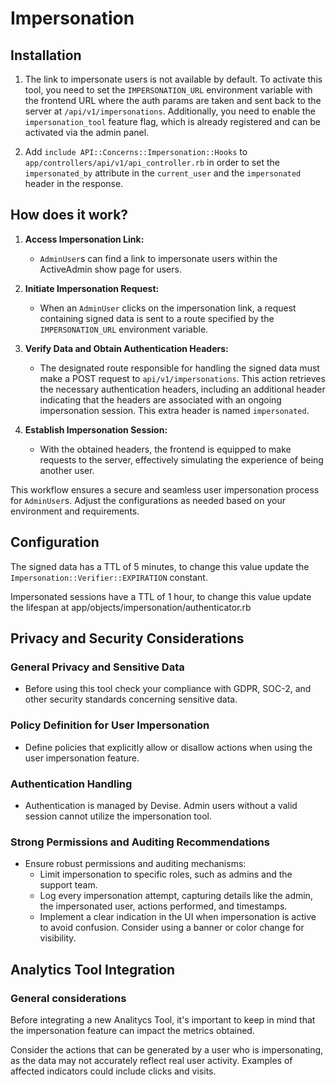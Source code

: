 # Impersonation

## Installation

1. The link to impersonate users is not available by default. To activate this tool, you need to set the `IMPERSONATION_URL` environment variable with the frontend URL where the auth params are taken and sent back to the server at `/api/v1/impersonations`. Additionally, you need to enable the `impersonation_tool` feature flag, which is already registered and can be activated via the admin panel.

2. Add `include API::Concerns::Impersonation::Hooks` to `app/controllers/api/v1/api_controller.rb` in order to set the `impersonated_by` attribute in the `current_user` and the `impersonated` header in the response.

## How does it work?

1. **Access Impersonation Link:**
   - `AdminUser`s can find a link to impersonate users within the ActiveAdmin show page for users.

2. **Initiate Impersonation Request:**
   - When an `AdminUser` clicks on the impersonation link, a request containing signed data is sent to a route specified by the `IMPERSONATION_URL` environment variable.

3. **Verify Data and Obtain Authentication Headers:**
   - The designated route responsible for handling the signed data must make a POST request to `api/v1/impersonations`. This action retrieves the necessary authentication headers, including an additional header indicating that the headers are associated with an ongoing impersonation session. This extra header is named `impersonated`.

4. **Establish Impersonation Session:**
   - With the obtained headers, the frontend is equipped to make requests to the server, effectively simulating the experience of being another user.

This workflow ensures a secure and seamless user impersonation process for `AdminUser`s. Adjust the configurations as needed based on your environment and requirements.

## Configuration

The signed data has a TTL of 5 minutes, to change this value update the `Impersonation::Verifier::EXPIRATION` constant.

Impersonated sessions have a TTL of 1 hour, to change this value update the lifespan at app/objects/impersonation/authenticator.rb

## Privacy and Security Considerations

### General Privacy and Sensitive Data
- Before using this tool check your compliance with GDPR, SOC-2, and other security standards concerning sensitive data.

### Policy Definition for User Impersonation
- Define policies that explicitly allow or disallow actions when using the user impersonation feature.

### Authentication Handling
- Authentication is managed by Devise. Admin users without a valid session cannot utilize the impersonation tool.

### Strong Permissions and Auditing Recommendations
- Ensure robust permissions and auditing mechanisms:
  - Limit impersonation to specific roles, such as admins and the support team.
  - Log every impersonation attempt, capturing details like the admin, the impersonated user, actions performed, and timestamps.
  - Implement a clear indication in the UI when impersonation is active to avoid confusion. Consider using a banner or color change for visibility.

## Analytics Tool Integration

### General considerations

Before integrating a new Analitycs Tool, it's important to keep in mind that the impersonation feature can impact the metrics obtained.

Consider the actions that can be generated by a user who is impersonating, as the data may not accurately reflect real user activity. 
Examples of affected indicators could include clicks and visits.
